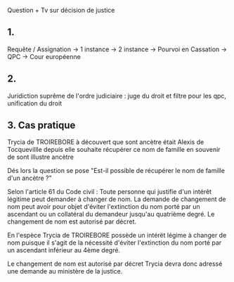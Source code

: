 Question + Tv sur décision de justice


## 1. 
Requête / Assignation -> 1 instance -> 2 instance -> Pourvoi en Cassation -> QPC -> Cour européenne

## 2. 
Juridiction suprême de l'ordre judiciaire : juge du droit et filtre pour les qpc, unification du droit

## 3. Cas pratique

Trycia de TROIREBORE à découvert que sont ancètre était Alexis de Tocquevillle depuis elle souhaite récupérer ce nom de famille en souvenir de sont illustre ancètre

Dés lors la question se pose "Est-il possible de récupérer le nom de famille d'un ancètre ?"

Selon l'article 61 du Code civil : Toute personne qui justifie d'un intérêt légitime peut demander à changer de nom. La demande de changement de nom peut avoir pour objet d'éviter l'extinction du nom porté par un ascendant ou un collatéral du demandeur jusqu'au quatrième degré. Le changement de nom est autorisé par décret.

En l'espèce Trycia de TROIREBORE possède un intérët légime à changer de nom puisque il s'agit de la nécessité d'éviter l'extinction du nom porté par un ascendant inférieur au 4ème degré.


Le changement de nom est autorisé par décret Trycia devra donc adressé une demande au ministère de la justice.


